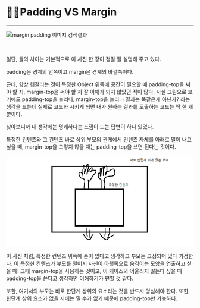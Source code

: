 # 🐱‍🏍Padding VS Margin

---

![margin padding 이미지 검색결과](https://encrypted-tbn0.gstatic.com/images?q=tbn:ANd9GcQgGpVArMbAa2ef-z-8JXkuiI6epipMSfjjOQ&usqp=CAU)

<br/>

일단, 둘의 차이는 기본적으로 이 사진 한 장이 정말 잘 설명해 주고 있다.

padding은 경계의 안쪽이고 margin은 경계의 바깥쪽이다. 

근데, 항상 헷갈리는 것이 특정한 Object 위쪽에 공간이 필요할 때 padding-top을 써야 할 지, margin-top을 써야 할 지 잘 이해가 되지 않았던 적이 많다. 사실 그림으로 보기에도 padding-top을 늘리나, margin-top을 늘리나 결과는 똑같은게 아닌가? 라는 생각을 드는데 실제로 코드화 시키게 되면 내가 원하는 결과를 도출하는 코드는 딱 한 개 뿐이다.  

찾아보니까 내 생각에는 명쾌하다는 느낌이 드는 답변이 하나 있었다.

특정한 컨텐츠와 그 컨텐츠 바로 상위 부모의 관계에서 컨텐츠 자체를 아래로 밀어 내고 싶을 때, margin-top을 그렇지 않을 때는 padding-top을 쓰면 된다는 것이다.

 ![paddingmargin](../assets/img/paddingmargin.png)



이 사진 처럼, 특정한 컨텐츠 위쪽에 손이 있다고 생각하고 부모는 고정되어 있다 가정한다. 이 특정한 컨텐츠가 부모를 밀어서 자신이 아랫쪽으로 움직이는 모양을 연출하고 싶을 때! 그때 margin-top을 사용하는 것이고, 이 케이스와 어울리지 않는다 싶을 때 padding-top을 쓴다고 생각하면 이해하기가 편할 것 같다. 

또한, 여기서의 부모는 바로 한단계 상위의 요소라는 것을 반드시 명심해야 한다. 또한, 한단계 상위 요소가 없을 시에는 밀 수가 없기 때문에 padding-top만 가능하다.

